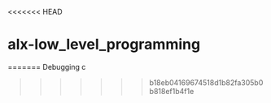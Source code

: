 <<<<<<< HEAD
# alx-low_level_programming
=======
Debugging c
>>>>>>> b18eb04169674518d1b82fa305b0b818ef1b4f1e
